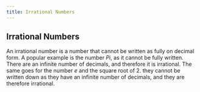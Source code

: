 ```yaml
---
title: Irrational Numbers
---
```

## Irrational Numbers

An irrational number is a number that cannot be written as fully on decimal form. A popular example is the number _Pi_, as it cannot be fully written. There are an infinite number of decimals, and therefore it is irrational. 
The same goes for the number _e_ and the square root of 2. they cannot be written down as they have an infinite number of decimals, and they are therefore irrational.


